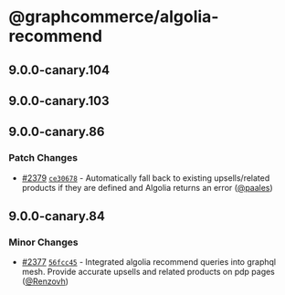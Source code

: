 # @graphcommerce/algolia-recommend

## 9.0.0-canary.104

## 9.0.0-canary.103

## 9.0.0-canary.86

### Patch Changes

- [#2379](https://github.com/graphcommerce-org/graphcommerce/pull/2379) [`ce30678`](https://github.com/graphcommerce-org/graphcommerce/commit/ce30678ad353ac4c7c38d79e96a2bb3de55f6fcb) - Automatically fall back to existing upsells/related products if they are defined and Algolia returns an error ([@paales](https://github.com/paales))

## 9.0.0-canary.84

### Minor Changes

- [#2377](https://github.com/graphcommerce-org/graphcommerce/pull/2377) [`56fcc45`](https://github.com/graphcommerce-org/graphcommerce/commit/56fcc45b60e43574c64fcdd7b02f8062d677e250) - Integrated algolia recommend queries into graphql mesh. Provide accurate upsells and related products on pdp pages ([@Renzovh](https://github.com/Renzovh))
